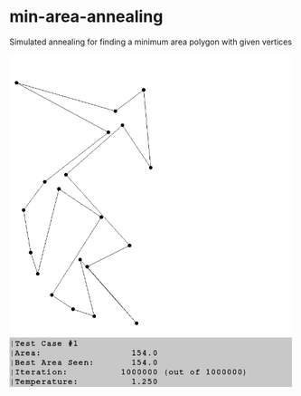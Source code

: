 # min-area-annealing
Simulated annealing for finding a minimum area polygon with given vertices

<img src="out/test1_2.png" width="500">
